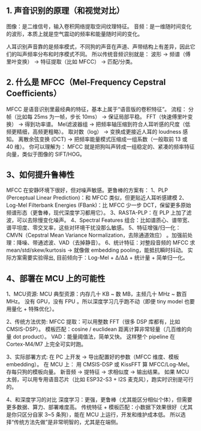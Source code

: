 ## 1. 声音识别的原理（和视觉对比）
图像：是二维信号，输入卷积网络提取空间纹理特征。
音频：是一维随时间变化的波形，本质上就是空气震动的频率和能量随时间的变化。

人耳识别声音靠的是频率模式，不同狗的声音在声道、声带结构上有差异，因此它们的叫声频率分布和时序模式不同。
所以传统音频识别就是：
波形 → 频谱（傅里叶变换） → 特征提取（比如 MFCC） → 匹配/分类。

## 2. 什么是 MFCC（Mel-Frequency Cepstral Coefficients）
MFCC 是语音识别里最经典的特征，基本上属于“语音版的卷积特征”。
流程：
分帧（比如每 25ms 为一帧，步长 10ms） → 保证局部平稳。
FFT（快速傅里叶变换） → 得到功率谱。
Mel滤波器组 → 把频率轴压缩到符合人耳听感的尺度（低频更精细，高频更粗略）。
取对数（log） → 变换成更接近人耳的 loudness 感知。
离散余弦变换 (DCT) → 把频率能量模式压缩成一组系数（一般取前 13 或 40 维）。
你可以理解为：
MFCC 就是把狗叫声转成一组稳定的、紧凑的频率特征向量，类似于图像的 SIFT/HOG。

## 3、如何提升鲁棒性
MFCC 在安静环境下很好，但对噪声敏感。更鲁棒的方案有：
1、PLP (Perceptual Linear Prediction)：和 MFCC 类似，但更贴近人耳听感建模
2、Log-Mel Filterbank Energies (FBank)：比 MFCC 少一步 DCT，保留更多原始频谱形态（更鲁棒，现代深度学习都用它）。
3、RASTA-PLP：在 PLP 上加了滤波，可以去除慢变化噪声。
4、Spectral Features 组合：比如谱质心、谱带宽、谱平坦度、零交叉率，这些对环境干扰没那么敏感。
5、特征增强/归一化： CMVN（Cepstral Mean Variance Normalization，去除通道效应） 。加强前处理：降噪、带通滤波、VAD（去掉静音）。
6、统计特征：对整段音频的 MFCC 求 mean/std/skew/kurtosis → 就像做 embedding pooling，能抵抗瞬时抖动。
实际方案需要实验得出, 目前倾向于：Log-Mel + Δ/ΔΔ + 统计量 + 简单归一化。

## 4、部署在 MCU 上的可能性
1、MCU资源: MCU 典型资源：内存几十 KB ~ 数 MB，主频几十 MHz ~ 数百 MHz。 没有 GPU，没有 FPU 。所以深度学习几乎跑不动（即便 tiny model 也要用量化 + 特殊优化）。

2、传统方法优势: 
MFCC 提取：可以用整数 FFT（很多 DSP 库都有，比如 CMSIS-DSP）。
模板匹配：cosine / euclidean 距离计算非常轻量（几百维的向量 dot product）。
VAD：能量阈值法，简单又快。
这样整个 pipeline 在 Cortex-M4/M7 上完全可实时跑。

3、实际部署方式:
在 PC 上开发 → 导出配置好的参数（MFCC 维度、模板 embedding）。
在 MCU 上：
用 CMSIS-DSP 或 KissFFT 算 MFCC/Log-Mel。
存每只狗的模板向量。
新音频 → 提特征 → 求相似度 → 输出结果。
如果 MCU 太弱，可以用专用语音芯片（比如 ESP32-S3 + I2S 麦克风），跑实时识别是可行的。

4、和深度学习的对比
深度学习：更强，更鲁棒（尤其能区分相似个体），但需要更多数据、算力、部署难度高。
传统特征 + 模板匹配：小数据下效果很好（尤其是你只区分自家 3~5 条狗），能在 MCU 上运行，开发和维护成本低。
所以选择“传统方法先做”是非常明智的，尤其是在端侧。




